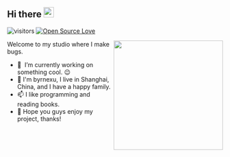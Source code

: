<h2>Hi there <img src="https://media.giphy.com/media/hvRJCLFzcasrR4ia7z/giphy.gif" height="24" /></h2>

![visitors](https://visitor-badge.laobi.icu/badge?page_id=byrnexu.betterquant)  [![Open Source Love](https://badges.frapsoft.com/os/v1/open-source.svg?v=102)](https://github.com/byrnexu/byrnexu)

<img align='right' src="https://media.giphy.com/media/BemKqR9RDK4V2/giphy.gif" width="255" />

Welcome to my studio where I make bugs.
- 🔭 &nbsp;I’m currently working on something cool. 😉
- 💞️ I'm byrnexu, I live in Shanghai, China, and I have a happy family.
- 📫 I like programming and reading books.
- 👀 Hope you guys enjoy my project, thanks!
